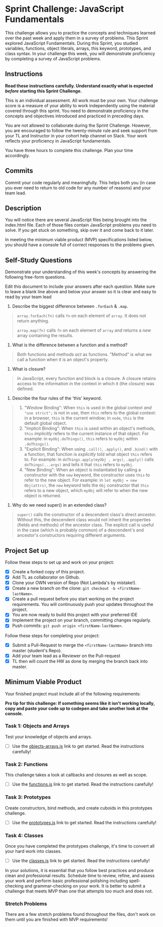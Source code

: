 # Sprint Challenge: JavaScript Fundamentals

This challenge allows you to practice the concepts and techniques learned over the past week and apply them in a survey of problems. This Sprint explored JavaScript Fundamentals. During this Sprint, you studied variables, functions, object literals, arrays, this keyword, prototypes, and class syntax. In your challenge this week, you will demonstrate proficiency by completing a survey of JavaScript problems.

## Instructions

**Read these instructions carefully. Understand exactly what is expected _before_ starting this Sprint Challenge.**

This is an individual assessment. All work must be your own. Your challenge score is a measure of your ability to work independently using the material covered through this sprint. You need to demonstrate proficiency in the concepts and objectives introduced and practiced in preceding days.

You are not allowed to collaborate during the Sprint Challenge. However, you are encouraged to follow the twenty-minute rule and seek support from your TL and Instructor in your cohort help channel on Slack. Your work reflects your proficiency in JavaScript fundamentals.

You have three hours to complete this challenge. Plan your time accordingly.

## Commits

Commit your code regularly and meaningfully. This helps both you (in case you ever need to return to old code for any number of reasons) and your team lead.

## Description

You will notice there are several JavaScript files being brought into the index.html file.  Each of those files contain JavaScript problems you need to solve.  If you get stuck on something, skip over it and come back to it later.

In meeting the minimum viable product (MVP) specifications listed below, you should have a console full of correct responses to the problems given.

## Self-Study Questions

Demonstrate your understanding of this week's concepts by answering the following free-form questions.

Edit this document to include your answers after each question. Make sure to leave a blank line above and below your answer so it is clear and easy to read by your team lead

1.  Describe the biggest difference between `.forEach` & `.map`.

  > `array.forEach(fn)` calls `fn` on each element of `array`. It does not return anything.
  >
  > `array.map(fn)` calls `fn` on each element of `array` and returns a _new_ array containing the results.

1.  What is the difference between a function and a method?

  > Both functions and methods _act_ as functions. "Method" is what we call a function when it is an object's property.

1.  What is closure?

  > In JavaScript, every function and block is a closure. A closure retains access to the information in the context in which it (the closure) was defined.

1.  Describe the four rules of the 'this' keyword.

  > 1.  "Window Binding": When `this` is used in the global context _and_ `"use strict";` is not in use, then `this` refers to the global context: in a browser, `this` is the current window; in `node`, `this` is the default global object.
  > 1.  "Implicit Binding": When `this` is used within an object's methods, `this` _implicitly_ refers to the current instance of that object. For example: in `myObj.doThings()`, `this` refers to `myObj` within `.doThings()`.
  > 1.  "Explicit Binding": When using `.call()`, `.apply()`, and `.bind()` with a function, that function is _explicitly_ told what object `this` refers to. For example: in `doThings.apply(myObj , args)`, `.apply()` calls `doThings(...args)` and tells it that `this` refers to `myObj`.
  > 1.  "New Binding": When an object is instantiated by calling a constructor with the `new` keyword, the constructor uses `this` to refer to the new object. For example: in `let myObj = new Obj(attrs)`, the `new` keyword tells the `Obj` constructor that `this` refers to a new object, which `myObj` will refer to when the new object is returned.

1.  Why do we need super() in an extended class?
  
  > `super()` calls the constructor of a descendent class's direct ancestor. Without this, the descendent class would not inherit the properties (fields and methods) of the ancestor class. The explicit call is useful in the case (which is probably common) of a descendent's and ancestor's constructors requiring different arguments.

## Project Set up

Follow these steps to set up and work on your project:

-   [x] Create a forked copy of this project.
-   [x] Add TL as collaborator on Github.
-   [x] Clone your OWN version of Repo (Not Lambda's by mistake!).
-   [x] Create a new branch on the clone: `git checkout -b <firstName-lastName>`.
-   [x] Create a pull request before you start working on the project requirements.  You will continuously push your updates throughout the project.
-   [x] You are now ready to build this project with your preferred IDE
-   [x] Implement the project on your branch, committing changes regularly.
-   [x] Push commits: `git push origin <firstName-lastName>`.

Follow these steps for completing your project:

-   [x] Submit a Pull-Request to merge the `<firstName-lastName>` branch into master (student's  Repo).
-   [x] Add your team lead as a Reviewer on the Pull-request
-   [x] TL then will count the HW as done by merging the branch back into master.

## Minimum Viable Product

Your finished project must include all of the following requirements:

**Pro tip for this challenge: If something seems like it isn't working locally, copy and paste your code up to codepen and take another look at the console.**

### Task 1: Objects and Arrays

Test your knowledge of objects and arrays.

-   [ ] Use the [objects-arrays.js](challenges/objects-arrays.js) link to get started.  Read the instructions carefully!

### Task 2: Functions

This challenge takes a look at callbacks and closures as well as scope.

-   [ ] Use the [functions.js](challenges/functions.js) link to get started. Read the instructions carefully!

### Task 3: Prototypes

Create constructors, bind methods, and create cuboids in this prototypes challenge.

-   [ ] Use the [prototypes.js](challenges/prototypes.js) link to get started. Read the instructions carefully!

### Task 4: Classes

Once you have completed the prototypes challenge, it's time to convert all your hard work into classes.

-   [ ] Use the [classes.js](challenges/classes.js) link to get started. Read the instructions carefully!

In your solutions, it is essential that you follow best practices and produce clean and professional results. Schedule time to review, refine, and assess your work and perform basic professional polishing including spell-checking and grammar-checking on your work. It is better to submit a challenge that meets MVP than one that attempts too much and does not.

### Stretch Problems

There are a few stretch problems found throughout the files, don't work on them until you are finished with MVP requirements!
